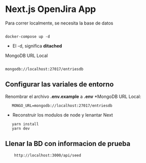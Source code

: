 # Next.js OpenJira App
Para correr localmente, se necesita la base de datos

```

docker-compose up -d
```
* El -d, significa __ditached__

MongoDB URL Local
```

mongodb://localhost:27017/entriesdb
```

## Configurar las variales de entorno
Renombrar el archivo __.env.example__ a __.env__
*MongoDB URL Local:
```
   MONGO_URL=mongodb://localhost:27017/entriesdb
```

* Reconstruir los modulos de node y lenantar Next
```
   yarn install
   yarn dev
```
## Llenar la BD con informacion de prueba 
```
    http://localhost:3000/api/seed
```